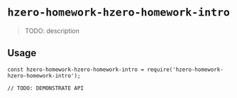 # `hzero-homework-hzero-homework-intro`

> TODO: description

## Usage

```
const hzero-homework-hzero-homework-intro = require('hzero-homework-hzero-homework-intro');

// TODO: DEMONSTRATE API
```
